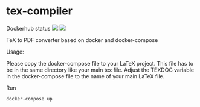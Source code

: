 # tex-compiler

Dockerhub status
[![](https://images.microbadger.com/badges/version/thesolution90/tex-compiler.svg)](https://microbadger.com/images/thesolution90/tex-compiler "Get your own version badge on microbadger.com") [![](https://images.microbadger.com/badges/image/thesolution90/tex-compiler.svg)](https://microbadger.com/images/thesolution90/tex-compiler "Get your own image badge on microbadger.com")

TeX to PDF converter based on docker and docker-compose

Usage:

Please copy the docker-compose file to your LaTeX project. This file has to be in the same directory like your main tex file.
Adjust the TEXDOC variable in the docker-compose file to the name of your main LaTeX file.

Run
```plain
docker-compose up
```
